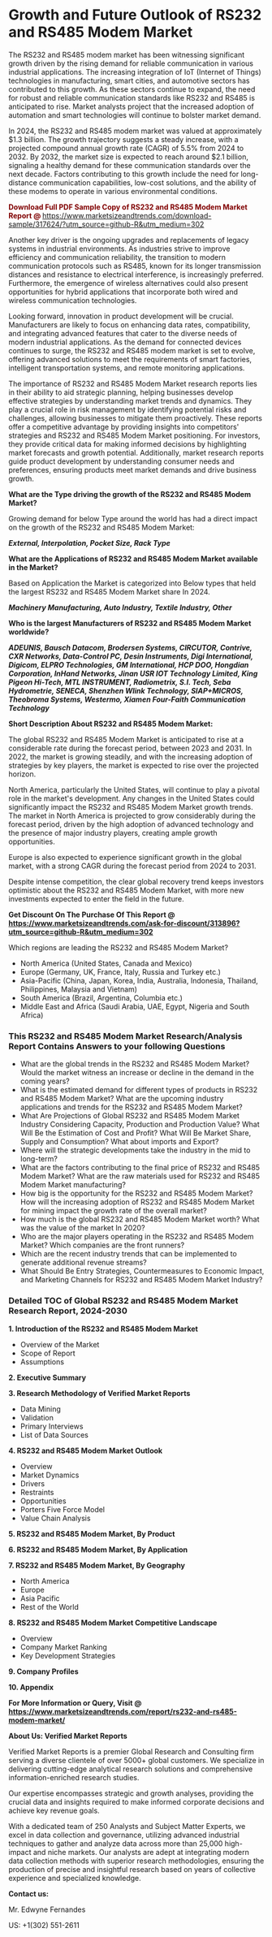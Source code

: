 <h1>Growth and Future Outlook of RS232 and RS485 Modem Market</h1>    <p>The RS232 and RS485 modem market has been witnessing significant growth driven by the rising demand for reliable communication in various industrial applications. The increasing integration of IoT (Internet of Things) technologies in manufacturing, smart cities, and automotive sectors has contributed to this growth. As these sectors continue to expand, the need for robust and reliable communication standards like RS232 and RS485 is anticipated to rise. Market analysts project that the increased adoption of automation and smart technologies will continue to bolster market demand.</p>    <p>In 2024, the RS232 and RS485 modem market was valued at approximately $1.3 billion. The growth trajectory suggests a steady increase, with a projected compound annual growth rate (CAGR) of 5.5% from 2024 to 2032. By 2032, the market size is expected to reach around $2.1 billion, signaling a healthy demand for these communication standards over the next decade. Factors contributing to this growth include the need for long-distance communication capabilities, low-cost solutions, and the ability of these modems to operate in various environmental conditions.</p>    <p><strong><span style="color: #800000;">Download Full PDF Sample Copy of RS232 and RS485 Modem Market Report @</span>&nbsp;</strong><a href="https://www.marketsizeandtrends.com/download-sample/317624/?utm_source=github-R&amp;utm_medium=302">https://www.marketsizeandtrends.com/download-sample/317624/?utm_source=github-R&amp;utm_medium=302</a></p>    <p>Another key driver is the ongoing upgrades and replacements of legacy systems in industrial environments. As industries strive to improve efficiency and communication reliability, the transition to modern communication protocols such as RS485, known for its longer transmission distances and resistance to electrical interference, is increasingly preferred. Furthermore, the emergence of wireless alternatives could also present opportunities for hybrid applications that incorporate both wired and wireless communication technologies.</p>    <p>Looking forward, innovation in product development will be crucial. Manufacturers are likely to focus on enhancing data rates, compatibility, and integrating advanced features that cater to the diverse needs of modern industrial applications. As the demand for connected devices continues to surge, the RS232 and RS485 modem market is set to evolve, offering advanced solutions to meet the requirements of smart factories, intelligent transportation systems, and remote monitoring applications.</p></p><p>The importance of&nbsp;RS232 and RS485 Modem Market research reports lies in their ability to aid strategic planning, helping businesses develop effective strategies by understanding market trends and dynamics. They play a crucial role in risk management by identifying potential risks and challenges, allowing businesses to mitigate them proactively. These reports offer a competitive advantage by providing insights into competitors' strategies and RS232 and RS485 Modem Market positioning. For investors, they provide critical data for making informed decisions by highlighting market forecasts and growth potential. Additionally, market research reports guide product development by understanding consumer needs and preferences, ensuring products meet market demands and drive business growth.</p><p><strong>What are the&nbsp;Type driving the growth of the RS232 and RS485 Modem Market?</strong></p><p id="" class="">Growing demand for below Type around the world has had a direct impact on the growth of the RS232 and RS485 Modem Market:</p><em><strong>External, Interpolation, Pocket Size, Rack Type</strong></em></p><strong>What are the&nbsp;Applications&nbsp;of RS232 and RS485 Modem Market available in the Market?</strong></p><p id="" class="">Based on Application the Market is categorized into Below types that held the largest RS232 and RS485 Modem Market share In 2024.</p><em><strong>Machinery Manufacturing, Auto Industry, Textile Industry, Other</strong></em></p><strong>Who is the largest Manufacturers of RS232 and RS485 Modem Market worldwide?</strong></p><p><em><strong>ADEUNIS, Bausch Datacom, Brodersen Systems, CIRCUTOR, Contrive, CXR Networks, Data-Control PC, Desin Instruments, Digi International, Digicom, ELPRO Technologies, GM International, HCP DOO, Hongdian Corporation, InHand Networks, Jinan USR IOT Technology Limited, King Pigeon Hi-Tech, MTL INSTRUMENT, Radiometrix, S.I. Tech, Seba Hydrometrie, SENECA, Shenzhen Wlink Technology, SIAP+MICROS, Theobroma Systems, Westermo, Xiamen Four-Faith Communication Technology</strong></em></p><p id="" class=""><strong>Short Description About RS232 and RS485 Modem Market:</strong></p><p>The global RS232 and RS485 Modem Market is anticipated to rise at a considerable rate during the forecast period, between 2023 and 2031. In 2022, the market is growing steadily, and with the increasing adoption of strategies by key players, the market is expected to rise over the projected horizon.</p><p>North America, particularly the United States, will continue to play a pivotal role in the market's development. Any changes in the United States could significantly impact the RS232 and RS485 Modem Market growth trends. The market in North America is projected to grow considerably during the forecast period, driven by the high adoption of advanced technology and the presence of major industry players, creating ample growth opportunities.</p><p>Europe is also expected to experience significant growth in the global market, with a strong CAGR during the forecast period from 2024 to 2031.</p><p>Despite intense competition, the clear global recovery trend keeps investors optimistic about the RS232 and RS485 Modem Market, with more new investments expected to enter the field in the future.</p><p id="" class=""><strong>Get Discount On The Purchase Of This Report @ <a href="https://www.marketsizeandtrends.com/ask-for-discount/313896?utm_source=github-R&utm_medium=302" target="_blank">https://www.marketsizeandtrends.com/ask-for-discount/313896?utm_source=github-R&utm_medium=302</a></strong></p>Which regions are leading the RS232 and RS485 Modem Market?</p><ul><li>North America (United States, Canada and Mexico)</li><li>Europe (Germany, UK, France, Italy, Russia and Turkey etc.)</li><li>Asia-Pacific (China, Japan, Korea, India, Australia, Indonesia, Thailand, Philippines, Malaysia and Vietnam)</li><li>South America (Brazil, Argentina, Columbia etc.)</li><li>Middle East and Africa (Saudi Arabia, UAE, Egypt, Nigeria and South Africa)</li></ul><h3 id="" class="">This RS232 and RS485 Modem Market Research/Analysis Report Contains Answers to your following Questions</h3><ul><li>What are the global trends in the RS232 and RS485 Modem Market? Would the market witness an increase or decline in the demand in the coming years?</li><li>What is the estimated demand for different types of products in RS232 and RS485 Modem Market? What are the upcoming industry applications and trends for the RS232 and RS485 Modem Market?</li><li>What Are Projections of Global RS232 and RS485 Modem Market Industry Considering Capacity, Production and Production Value? What Will Be the Estimation of Cost and Profit? What Will Be Market Share, Supply and Consumption? What about imports and Export?</li><li>Where will the strategic developments take the industry in the mid to long-term?</li><li>What are the factors contributing to the final price of RS232 and RS485 Modem Market? What are the raw materials used for RS232 and RS485 Modem Market manufacturing?</li><li>How big is the opportunity for the RS232 and RS485 Modem Market? How will the increasing adoption of RS232 and RS485 Modem Market for mining impact the growth rate of the overall market?</li><li>How much is the global RS232 and RS485 Modem Market worth? What was the value of the market In 2020?</li><li>Who are the major players operating in the RS232 and RS485 Modem Market? Which companies are the front runners?</li><li>Which are the recent industry trends that can be implemented to generate additional revenue streams?</li><li>What Should Be Entry Strategies, Countermeasures to Economic Impact, and Marketing Channels for RS232 and RS485 Modem Market Industry?</li></ul><h3 id="" class="">Detailed TOC of Global RS232 and RS485 Modem Market Research Report, 2024-2030</h3><p id="" class=""><strong>1. Introduction of the RS232 and RS485 Modem Market</strong></p><ul><li>Overview of the Market</li><li>Scope of Report</li><li>Assumptions</li></ul><p id="" class=""><strong>2. Executive Summary</strong></p><p id="" class=""><strong>3. Research Methodology of Verified Market Reports</strong></p><ul><li>Data Mining</li><li>Validation</li><li>Primary Interviews</li><li>List of Data Sources</li></ul><p id="" class=""><strong>4. RS232 and RS485 Modem Market Outlook</strong></p><ul><li>Overview</li><li>Market Dynamics</li><li>Drivers</li><li>Restraints</li><li>Opportunities</li><li>Porters Five Force Model</li><li>Value Chain Analysis</li></ul><p id="" class=""><strong>5. RS232 and RS485 Modem Market, By Product</strong></p><p id="" class=""><strong>6. RS232 and RS485 Modem Market, By Application</strong></p><p id="" class=""><strong>7. RS232 and RS485 Modem Market, By Geography</strong></p><ul><li>North America</li><li>Europe</li><li>Asia Pacific</li><li>Rest of the World</li></ul><p id="" class=""><strong>8. RS232 and RS485 Modem Market Competitive Landscape</strong></p><ul><li>Overview</li><li>Company Market Ranking</li><li>Key Development Strategies</li></ul><p id="" class=""><strong>9. Company Profiles</strong></p><p id="" class=""><strong>10. Appendix</strong></p><p id="" class=""><strong>For More Information or Query, Visit @ <a href="https://www.marketsizeandtrends.com/report/rs232-and-rs485-modem-market/" target="_blank">https://www.marketsizeandtrends.com/report/rs232-and-rs485-modem-market/</a></strong></p><p id="" class=""><strong>About Us: Verified Market Reports</strong></p><p id="" class="">Verified Market Reports is a premier Global Research and Consulting firm serving a diverse clientele of over 5000+ global customers. We specialize in delivering cutting-edge analytical research solutions and comprehensive information-enriched research studies.</p><p id="" class="">Our expertise encompasses strategic and growth analyses, providing the crucial data and insights required to make informed corporate decisions and achieve key revenue goals.</p><p id="" class="">With a dedicated team of 250 Analysts and Subject Matter Experts, we excel in data collection and governance, utilizing advanced industrial techniques to gather and analyze data across more than 25,000 high-impact and niche markets. Our analysts are adept at integrating modern data collection methods with superior research methodologies, ensuring the production of precise and insightful research based on years of collective experience and specialized knowledge.</p><p id="" class=""><strong>Contact us:</strong></p><p id="" class="">Mr. Edwyne Fernandes</p><p id="" class="">US: +1(302) 551-2611</p>